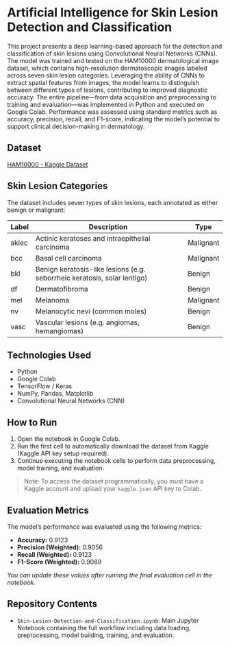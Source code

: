 # Artificial Intelligence for Skin Lesion Detection and Classification

This project presents a deep learning-based approach for the detection and classification of skin lesions using Convolutional Neural Networks (CNNs). The model was trained and tested on the HAM10000 dermatological image dataset, which contains high-resolution dermatoscopic images labeled across seven skin lesion categories. Leveraging the ability of CNNs to extract spatial features from images, the model learns to distinguish between different types of lesions, contributing to improved diagnostic accuracy. The entire pipeline—from data acquisition and preprocessing to training and evaluation—was implemented in Python and executed on Google Colab. Performance was assessed using standard metrics such as accuracy, precision, recall, and F1-score, indicating the model’s potential to support clinical decision-making in dermatology.

## Dataset

[HAM10000 - Kaggle Dataset](https://www.kaggle.com/datasets/kmader/skin-cancer-mnist-ham10000)

## Skin Lesion Categories

The dataset includes seven types of skin lesions, each annotated as either benign or malignant:

| Label   | Description                                  | Type       |
|---------|----------------------------------------------|------------|
| akiec   | Actinic keratoses and intraepithelial carcinoma | Malignant  |
| bcc     | Basal cell carcinoma                         | Malignant  |
| bkl     | Benign keratosis-like lesions (e.g. seborrheic keratosis, solar lentigo) | Benign     |
| df      | Dermatofibroma                               | Benign     |
| mel     | Melanoma                                     | Malignant  |
| nv      | Melanocytic nevi (common moles)              | Benign     |
| vasc    | Vascular lesions (e.g. angiomas, hemangiomas) | Benign     |

## Technologies Used

- Python  
- Google Colab  
- TensorFlow / Keras  
- NumPy, Pandas, Matplotlib  
- Convolutional Neural Networks (CNN)

## How to Run

1. Open the notebook in Google Colab.  
2. Run the first cell to automatically download the dataset from Kaggle (Kaggle API key setup required).  
3. Continue executing the notebook cells to perform data preprocessing, model training, and evaluation.

> Note: To access the dataset programmatically, you must have a Kaggle account and upload your `kaggle.json` API key to Colab.

## Evaluation Metrics

The model’s performance was evaluated using the following metrics:

- **Accuracy:** 0.9123
- **Precision (Weighted):** 0.9056
- **Recall (Weighted):** 0.9123
- **F1-Score (Weighted):** 0.9089

*You can update these values after running the final evaluation cell in the notebook.*

## Repository Contents

- `Skin-Lesion-Detection-and-Classification.ipynb`: Main Jupyter Notebook containing the full workflow including data loading, preprocessing, model building, training, and evaluation.

